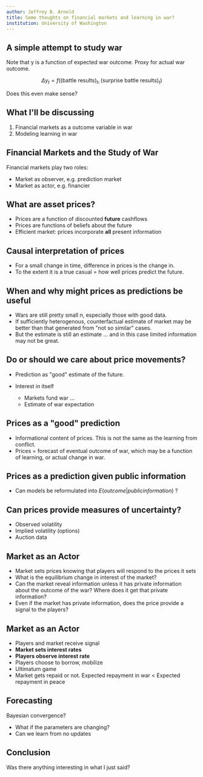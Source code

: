 ```yaml
---
author: Jeffrey B. Arnold
title: Some thoughts on financial markets and learning in war?
institution: University of Washington
---
```


## A simple attempt to study war

Note that y is a function of expected war outcome. Proxy for actual war outcome.

$$
\Delta y_t = f(\text{(battle results)}_t, \text{(surprise battle results)}_t)
$$

Does this even make sense? 

## What I'll be discussing

1. Financial markets as a outcome variable in war
2. Modeling learning in war

## Financial Markets and the Study of War

Financial markets play two roles: 

- Market as observer, e.g. prediction market
- Market as actor, e.g. financier

## What are asset prices?

- Prices are a function of discounted **future** cashflows
- Prices are functions of beliefs about the future
- Efficient market: prices incorporate **all** present information 

## Causal interpretation of prices

- For a small change in time, difference in prices is the change in.
- To the extent it is a true casual = how well prices predict the future. 

## When and why might prices as predictions be useful

- Wars are still pretty small $n$, especially those with good data.
- If sufficiently heterogenous, counterfactual estimate of market may be better than that generated from "not so similar" cases.
- But the estimate is still an estimate ... and in this case limited information may not be great.

## Do or should we care about price movements?

- Prediction as "good" estimate of the future.
- Interest in itself

  - Markets fund war ...
  - Estimate of war expectation

## Prices as a "good" prediction

- Informational content of prices. This is not the same as the learning from conflict.
- Prices = forecast of eventual outcome of war, which may be a function of learning, or actual change in war.

## Prices as a prediction given public information

- Can models be reformulated into $E(outcome | public information)$ ?

## Can prices provide measures of uncertainty? 

- Observed volatility
- Implied volatility (options)
- Auction data

## Market as an Actor

- Market sets prices knowing that players will respond to the prices it sets
- What is the equilibrium change in interest of the market? 
- Can the market reveal information unless it has private information about the outcome of the war? Where does it get that private information? 
- Even if the market has private information, does the price provide a signal to the players? 

## Market as an Actor

- Players and market receive signal
- **Market sets interest rates**
- **Players observe interest rate**
- Players choose to borrow, mobilize
- Ultimatum game
- Market gets repaid or not. Expected repayment in war < Expected repayment in peace

## Forecasting

Bayesian convergence?

- What if the parameters are changing?
- Can we learn from no updates

## Conclusion

Was there anything interesting in what I just said? 


